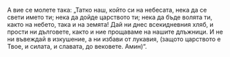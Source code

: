 А вие се молете така:
„Татко наш, който си на небесата, нека да се свети името ти; 
нека да дойде царството ти; 
нека да бъде волята ти, както на небето, така и на земята! 
Дай ни днес всекидневния хляб,
и прости ни дълговете, както и ние прощаваме на нашите длъжници. 
И не ни въвеждай в изкушение, а ни избави от лукавия, (защото царството е Твое, и силата, и славата, до вековете. Амин)“.

